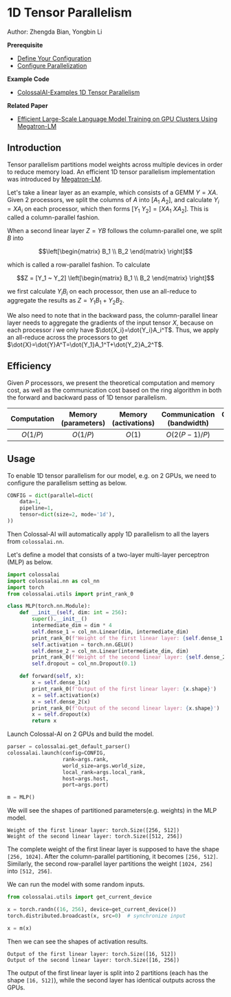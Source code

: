 # 1D Tensor Parallelism

Author: Zhengda Bian, Yongbin Li

**Prerequisite**
- [Define Your Configuration](../basics/define_your_config.md)
- [Configure Parallelization](../basics/configure_parallelization.md)

**Example Code**
- [ColossalAI-Examples 1D Tensor Parallelism](https://github.com/hpcaitech/ColossalAI-Examples/tree/main/features/tensor_parallel/tensor_parallel_1d.py)

**Related Paper**
- [Efficient Large-Scale Language Model Training on GPU Clusters Using Megatron-LM](https://deepakn94.github.io/assets/papers/megatron-sc21.pdf)

## Introduction

Tensor parallelism partitions model weights across multiple devices in order to reduce memory load.
An efficient 1D tensor parallelism implementation was introduced by [Megatron-LM](https://deepakn94.github.io/assets/papers/megatron-sc21.pdf).

Let's take a linear layer as an example, which consists of a GEMM $Y = XA$. Given 2 processors, we split the columns of $A$ into $[A_1 ~ A_2]$, and calculate $Y_i = XA_i$ on each processor, which then forms $[Y_1 ~ Y_2] = [XA_1 ~ XA_2]$. This is called a column-parallel fashion.

When a second linear layer $Z=YB$ follows the column-parallel one, we split $B$ into 
```math
\left[\begin{matrix} B_1 \\ B_2 \end{matrix} \right]
```
which is called a row-parallel fashion.
To calculate 
```math
Z = [Y_1 ~ Y_2] \left[\begin{matrix} B_1 \\ B_2 \end{matrix} \right]
```
we first calculate $Y_iB_i$ on each processor, then use an all-reduce to aggregate the results as $Z=Y_1B_1+Y_2B_2$.

We also need to note that in the backward pass, the column-parallel linear layer needs to aggregate the gradients of the input tensor $X$, because on each processor $i$ we only have $\dot{X_i}=\dot{Y_i}A_i^T$.
Thus, we apply an all-reduce across the processors to get $\dot{X}=\dot{Y}A^T=\dot{Y_1}A_1^T+\dot{Y_2}A_2^T$.

## Efficiency
Given $P$ processors, we present the theoretical computation and memory cost, as well as the communication cost based on the ring algorithm in both the forward and backward pass of 1D tensor parallelism.

| Computation | Memory (parameters) | Memory (activations) | Communication (bandwidth) | Communication (latency) |
| :-:         | :-:              | :-:                  | :-:                       | :-:                     |
| $O(1/P)$    | $O(1/P)$         | $O(1)$               | $O(2(P-1)/P)$             | $O(2(P-1))$             |

## Usage

To enable 1D tensor parallelism for our model, e.g. on 2 GPUs, we need to configure the parallelism setting as below.
```python
CONFIG = dict(parallel=dict(
    data=1,
    pipeline=1,
    tensor=dict(size=2, mode='1d'),
))
```
Then Colossal-AI will automatically apply 1D parallelism to all the layers from `colossalai.nn`.

Let's define a model that consists of a two-layer multi-layer perceptron (MLP) as below.
```python
import colossalai
import colossalai.nn as col_nn
import torch
from colossalai.utils import print_rank_0

class MLP(torch.nn.Module):
    def __init__(self, dim: int = 256):
        super().__init__()
        intermediate_dim = dim * 4
        self.dense_1 = col_nn.Linear(dim, intermediate_dim)
        print_rank_0(f'Weight of the first linear layer: {self.dense_1.weight.transpose(0, 1).shape}')
        self.activation = torch.nn.GELU()
        self.dense_2 = col_nn.Linear(intermediate_dim, dim)
        print_rank_0(f'Weight of the second linear layer: {self.dense_2.weight.transpose(0, 1).shape}')
        self.dropout = col_nn.Dropout(0.1)

    def forward(self, x):
        x = self.dense_1(x)
        print_rank_0(f'Output of the first linear layer: {x.shape}')
        x = self.activation(x)
        x = self.dense_2(x)
        print_rank_0(f'Output of the second linear layer: {x.shape}')
        x = self.dropout(x)
        return x
```

Launch Colossal-AI on 2 GPUs and build the model.

```python
parser = colossalai.get_default_parser()
colossalai.launch(config=CONFIG,
                  rank=args.rank,
                  world_size=args.world_size,
                  local_rank=args.local_rank,
                  host=args.host,
                  port=args.port)

m = MLP()
```
We will see the shapes of partitioned parameters(e.g. weights) in the MLP model.
```shell
Weight of the first linear layer: torch.Size([256, 512])
Weight of the second linear layer: torch.Size([512, 256])
```
The complete weight of the first linear layer is supposed to have the shape `[256, 1024]`. After the column-parallel partitioning, it becomes `[256, 512]`.
Similarly, the second row-parallel layer partitions the weight `[1024, 256]` into `[512, 256]`.

We can run the model with some random inputs.
```python
from colossalai.utils import get_current_device

x = torch.randn((16, 256), device=get_current_device())
torch.distributed.broadcast(x, src=0)  # synchronize input

x = m(x)
```
Then we can see the shapes of activation results.
```shell
Output of the first linear layer: torch.Size([16, 512])
Output of the second linear layer: torch.Size([16, 256])
```
The output of the first linear layer is split into 2 partitions (each has the shape `[16, 512]`), while the second layer has identical outputs across the GPUs.
